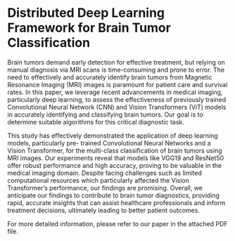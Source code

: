 # Distributed Deep Learning Framework for Brain Tumor Classification

Brain tumors demand early detection for effective treatment, but relying on manual diagnosis via MRI scans is time-consuming and prone to error. The need to effectively and accurately identify brain tumors from Magnetic Resonance Imaging (MRI) images is paramount for patient care and survival rates. In this paper, we leverage recent advancements in medical imaging, particularly deep learning, to assess the effectiveness of previously trained Convolutional Neural Network (CNN) and Vision Transformers (ViT) models in accurately identifying and classifying brain tumors. Our goal is to determine suitable algorithms for this critical diagnostic task.

This study has effectively demonstrated the application of deep learning models, particularly pre- trained Convolutional Neural Networks and a Vision Transformer, for the multi-class classification of brain tumors using MRI images. Our experiments reveal that models like VGG19 and ResNet50 offer robust performance and high accuracy, proving to be valuable in the medical imaging domain. Despite facing challenges such as limited computational resources which particularly affected the Vision Transformer’s performance, our findings are promising. Overall, we anticipate our findings to contribute to brain tumor diagnostics, providing rapid, accurate insights that can assist healthcare professionals and inform treatment decisions, ultimately leading to better patient outcomes.

For more detailed information, please refer to our paper in the attached PDF file.
